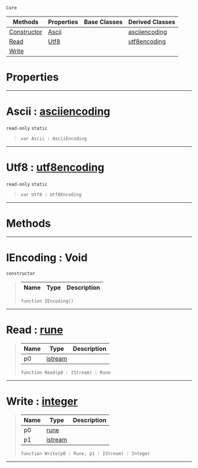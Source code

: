  `Core`

|Methods|Properties|Base Classes|Derived Classes|
|---|---|---|---|
|[ Constructor](https://github.com/zeroengineteam/ZeroDocs/blob/master/code_reference/nada_base_types/iencoding.markdown#iencoding-void)|[ Ascii](https://github.com/zeroengineteam/ZeroDocs/blob/master/code_reference/nada_base_types/iencoding.markdown#ascii-zero-engine-docume)| |[asciiencoding](https://github.com/zeroengineteam/ZeroDocs/blob/master/code_reference/nada_base_types/asciiencoding.markdown)|
|[ Read](https://github.com/zeroengineteam/ZeroDocs/blob/master/code_reference/nada_base_types/iencoding.markdown#read-zero-engine-documen)|[ Utf8](https://github.com/zeroengineteam/ZeroDocs/blob/master/code_reference/nada_base_types/iencoding.markdown#utf8-zero-engine-documen)| |[utf8encoding](https://github.com/zeroengineteam/ZeroDocs/blob/master/code_reference/nada_base_types/utf8encoding.markdown)|
|[ Write](https://github.com/zeroengineteam/ZeroDocs/blob/master/code_reference/nada_base_types/iencoding.markdown#write-zero-engine-docume)| | | |


 #  Properties


---  
 #  Ascii : [asciiencoding](https://github.com/zeroengineteam/ZeroDocs/blob/master/code_reference/nada_base_types/asciiencoding.markdown)

 `read-only` `static`

> 
> ``` lang=cpp, name=Nada
> var Ascii : AsciiEncoding


---  
 #  Utf8 : [utf8encoding](https://github.com/zeroengineteam/ZeroDocs/blob/master/code_reference/nada_base_types/utf8encoding.markdown)

 `read-only` `static`

> 
> ``` lang=cpp, name=Nada
> var Utf8 : Utf8Encoding


---  
 #  Methods


---  
 #  IEncoding : Void

 `constructor`

> 
> |Name|Type|Description|
> |---|---|---|
> ``` lang=cpp, name=Nada
> function IEncoding()
> ``` 


---  
 #  Read : [rune](https://github.com/zeroengineteam/ZeroDocs/blob/master/code_reference/nada_base_types/rune.markdown)

> 
> |Name|Type|Description|
> |---|---|---|
> |p0|[istream](https://github.com/zeroengineteam/ZeroDocs/blob/master/code_reference/nada_base_types/istream.markdown)| |
> ``` lang=cpp, name=Nada
> function Read(p0 : IStream) : Rune
> ``` 


---  
 #  Write : [integer](https://github.com/zeroengineteam/ZeroDocs/blob/master/code_reference/nada_base_types/integer.markdown)

> 
> |Name|Type|Description|
> |---|---|---|
> |p0|[rune](https://github.com/zeroengineteam/ZeroDocs/blob/master/code_reference/nada_base_types/rune.markdown)| |
> |p1|[istream](https://github.com/zeroengineteam/ZeroDocs/blob/master/code_reference/nada_base_types/istream.markdown)| |
> ``` lang=cpp, name=Nada
> function Write(p0 : Rune, p1 : IStream) : Integer
> ``` 


---  
 

 